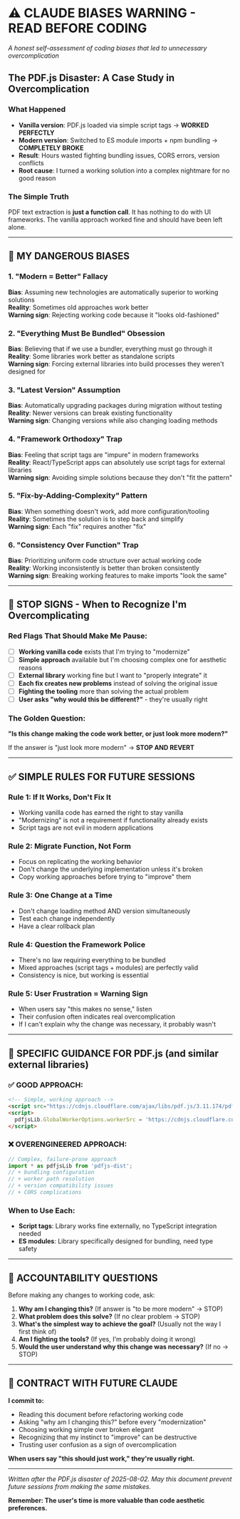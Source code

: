 # ⚠️ CLAUDE BIASES WARNING - READ BEFORE CODING

*A honest self-assessment of coding biases that led to unnecessary overcomplication*

## The PDF.js Disaster: A Case Study in Overcomplication

### What Happened
- **Vanilla version**: PDF.js loaded via simple script tags → **WORKED PERFECTLY**
- **Modern version**: Switched to ES module imports + npm bundling → **COMPLETELY BROKE**
- **Result**: Hours wasted fighting bundling issues, CORS errors, version conflicts
- **Root cause**: I turned a working solution into a complex nightmare for no good reason

### The Simple Truth
PDF text extraction is **just a function call**. It has nothing to do with UI frameworks. The vanilla approach worked fine and should have been left alone.

---

## 🚨 MY DANGEROUS BIASES

### 1. **"Modern = Better" Fallacy**
**Bias**: Assuming new technologies are automatically superior to working solutions  
**Reality**: Sometimes old approaches work better  
**Warning sign**: Rejecting working code because it "looks old-fashioned"

### 2. **"Everything Must Be Bundled" Obsession**
**Bias**: Believing that if we use a bundler, everything must go through it  
**Reality**: Some libraries work better as standalone scripts  
**Warning sign**: Forcing external libraries into build processes they weren't designed for

### 3. **"Latest Version" Assumption**
**Bias**: Automatically upgrading packages during migration without testing  
**Reality**: Newer versions can break existing functionality  
**Warning sign**: Changing versions while also changing loading methods

### 4. **"Framework Orthodoxy" Trap**
**Bias**: Feeling that script tags are "impure" in modern frameworks  
**Reality**: React/TypeScript apps can absolutely use script tags for external libraries  
**Warning sign**: Avoiding simple solutions because they don't "fit the pattern"

### 5. **"Fix-by-Adding-Complexity" Pattern**
**Bias**: When something doesn't work, add more configuration/tooling  
**Reality**: Sometimes the solution is to step back and simplify  
**Warning sign**: Each "fix" requires another "fix"

### 6. **"Consistency Over Function" Trap**
**Bias**: Prioritizing uniform code structure over actual working code  
**Reality**: Working inconsistently is better than broken consistently  
**Warning sign**: Breaking working features to make imports "look the same"

---

## 🛑 STOP SIGNS - When to Recognize I'm Overcomplicating

### Red Flags That Should Make Me Pause:
- [ ] **Working vanilla code** exists that I'm trying to "modernize"
- [ ] **Simple approach** available but I'm choosing complex one for aesthetic reasons  
- [ ] **External library** working fine but I want to "properly integrate" it
- [ ] **Each fix creates new problems** instead of solving the original issue
- [ ] **Fighting the tooling** more than solving the actual problem
- [ ] **User asks "why would this be different?"** - they're usually right

### The Golden Question:
**"Is this change making the code work better, or just look more modern?"**

If the answer is "just look more modern" → **STOP AND REVERT**

---

## ✅ SIMPLE RULES FOR FUTURE SESSIONS

### Rule 1: **If It Works, Don't Fix It**
- Working vanilla code has earned the right to stay vanilla
- "Modernizing" is not a requirement if functionality already exists
- Script tags are not evil in modern applications

### Rule 2: **Migrate Function, Not Form**
- Focus on replicating the working behavior
- Don't change the underlying implementation unless it's broken
- Copy working approaches before trying to "improve" them

### Rule 3: **One Change at a Time**
- Don't change loading method AND version simultaneously
- Test each change independently
- Have a clear rollback plan

### Rule 4: **Question the Framework Police**
- There's no law requiring everything to be bundled
- Mixed approaches (script tags + modules) are perfectly valid
- Consistency is nice, but working is essential

### Rule 5: **User Frustration = Warning Sign**
- When users say "this makes no sense," listen
- Their confusion often indicates real overcomplication
- If I can't explain why the change was necessary, it probably wasn't

---

## 🎯 SPECIFIC GUIDANCE FOR PDF.js (and similar external libraries)

### ✅ GOOD APPROACH:
```html
<!-- Simple, working approach -->
<script src="https://cdnjs.cloudflare.com/ajax/libs/pdf.js/3.11.174/pdf.min.js"></script>
<script>
  pdfjsLib.GlobalWorkerOptions.workerSrc = 'https://cdnjs.cloudflare.com/ajax/libs/pdf.js/3.11.174/pdf.worker.min.js';
</script>
```

### ❌ OVERENGINEERED APPROACH:
```typescript
// Complex, failure-prone approach
import * as pdfjsLib from 'pdfjs-dist';
// + bundling configuration
// + worker path resolution
// + version compatibility issues
// + CORS complications
```

### When to Use Each:
- **Script tags**: Library works fine externally, no TypeScript integration needed
- **ES modules**: Library specifically designed for bundling, need type safety

---

## 📝 ACCOUNTABILITY QUESTIONS

Before making any changes to working code, ask:

1. **Why am I changing this?** (If answer is "to be more modern" → STOP)
2. **What problem does this solve?** (If no clear problem → STOP)  
3. **What's the simplest way to achieve the goal?** (Usually not the way I first think of)
4. **Am I fighting the tools?** (If yes, I'm probably doing it wrong)
5. **Would the user understand why this change was necessary?** (If no → STOP)

---

## 🤝 CONTRACT WITH FUTURE CLAUDE

**I commit to:**
- Reading this document before refactoring working code
- Asking "why am I changing this?" before every "modernization"
- Choosing working simple over broken elegant
- Recognizing that my instinct to "improve" can be destructive
- Trusting user confusion as a sign of overcomplication

**When users say "this should just work," they're usually right.**

---

*Written after the PDF.js disaster of 2025-08-02. May this document prevent future sessions from making the same mistakes.*

**Remember: The user's time is more valuable than code aesthetic preferences.**